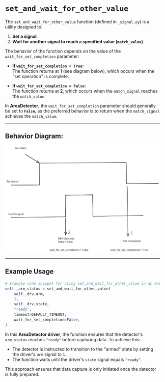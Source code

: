 # `set_and_wait_for_other_value`

The `set_and_wait_for_other_value` function (defined in `_signal.py`) is a utility designed to:

1. **Set a signal**.
2. **Wait for another signal to reach a specified value (`match_value`)**.

The behavior of the function depends on the value of the `wait_for_set_completion` parameter:  

- **If `wait_for_set_completion = True`:**  
  The function returns at **1** (see diagram below), which occurs when the "set operation" is complete.  

- **If `wait_for_set_completion = False`:**  
  The function returns at **2**, which occurs when the `match_signal` reaches the `match_value`.

In **AreaDetector**, the `wait_for_set_completion` parameter should generally be set to **`False`**, as the preferred behavior is to return when the `match_signal` achieves the `match_value`.

---

## Behavior Diagram:

![wait_for_set_completion](../images/set_and_wait_for_other_value.svg)

---

## Example Usage

```python
# Example code snippet for using set_and_wait_for_other_value in an AreaDetector driver
self._arm_status = set_and_wait_for_other_value(
    self._drv.arm,
    1,
    self._drv.state,
    "ready",
    timeout=DEFAULT_TIMEOUT,
    wait_for_set_completion=False,
)
```

In this **AreaDetector driver**, the function ensures that the detector's `arm_status` reaches `"ready"` before capturing data. To achieve this:  

- The detector is instructed to transition to the "armed" state by setting the driver's `arm` signal to `1`.  
- The function waits until the driver's `state` signal equals `"ready"`.  

This approach ensures that data capture is only initiated once the detector is fully prepared.